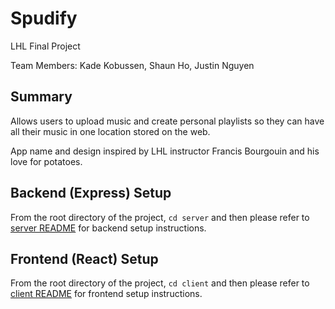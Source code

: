 Spudify
=========

LHL Final Project

Team Members: Kade Kobussen, Shaun Ho, Justin Nguyen

## Summary

Allows users to upload music and create personal playlists so they can have all their music in one location stored on the web.

App name and design inspired by LHL instructor Francis Bourgouin and his love for potatoes.

## Backend (Express) Setup

From the root directory of the project, `cd server` and then please refer to [server README](./server/README.md) for backend setup instructions.

## Frontend (React) Setup

From the root directory of the project, `cd client` and then please refer to [client README](./client/README.md) for frontend setup instructions.